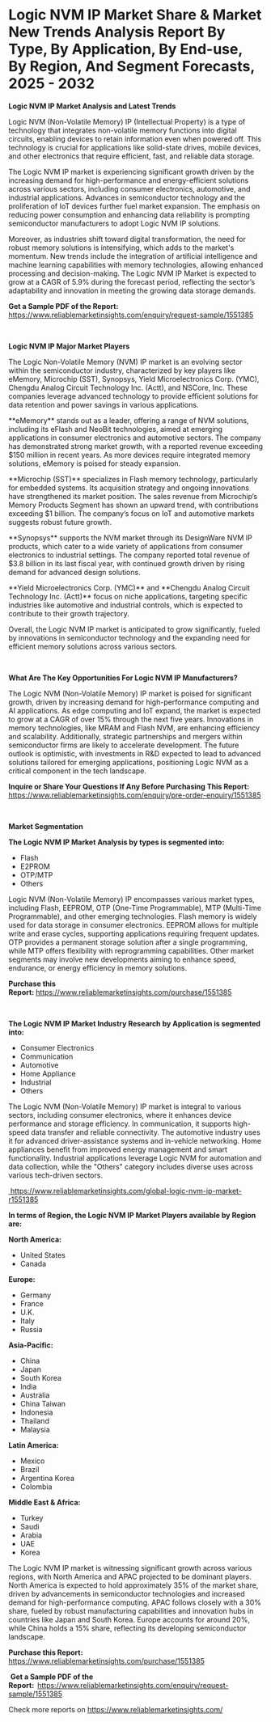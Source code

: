 <p><h1>Logic NVM IP Market Share & Market New Trends Analysis Report By Type, By Application, By End-use, By Region, And Segment Forecasts, 2025 - 2032</h1></p><p><strong>Logic NVM IP Market Analysis and Latest Trends</strong></p>
<p><p>Logic NVM (Non-Volatile Memory) IP (Intellectual Property) is a type of technology that integrates non-volatile memory functions into digital circuits, enabling devices to retain information even when powered off. This technology is crucial for applications like solid-state drives, mobile devices, and other electronics that require efficient, fast, and reliable data storage.</p><p>The Logic NVM IP market is experiencing significant growth driven by the increasing demand for high-performance and energy-efficient solutions across various sectors, including consumer electronics, automotive, and industrial applications. Advances in semiconductor technology and the proliferation of IoT devices further fuel market expansion. The emphasis on reducing power consumption and enhancing data reliability is prompting semiconductor manufacturers to adopt Logic NVM IP solutions.</p><p>Moreover, as industries shift toward digital transformation, the need for robust memory solutions is intensifying, which adds to the market's momentum. New trends include the integration of artificial intelligence and machine learning capabilities with memory technologies, allowing enhanced processing and decision-making. The Logic NVM IP Market is expected to grow at a CAGR of 5.9% during the forecast period, reflecting the sector’s adaptability and innovation in meeting the growing data storage demands.</p></p>
<p><strong>Get a Sample PDF of the Report:&nbsp;</strong> <a href="https://www.reliablemarketinsights.com/enquiry/request-sample/1551385?utm_campaign=2133&utm_medium=2&utm_source=Github&utm_content=ia&utm_term=12022025&utm_id=logic-nvm-ip">https://www.reliablemarketinsights.com/enquiry/request-sample/1551385</a></p>
<p>&nbsp;</p>
<p><strong>Logic NVM IP Major Market Players</strong></p>
<p><p>The Logic Non-Volatile Memory (NVM) IP market is an evolving sector within the semiconductor industry, characterized by key players like eMemory, Microchip (SST), Synopsys, Yield Microelectronics Corp. (YMC), Chengdu Analog Circuit Technology Inc. (Actt), and NSCore, Inc. These companies leverage advanced technology to provide efficient solutions for data retention and power savings in various applications.</p><p>**eMemory** stands out as a leader, offering a range of NVM solutions, including its eFlash and NeoBit technologies, aimed at emerging applications in consumer electronics and automotive sectors. The company has demonstrated strong market growth, with a reported revenue exceeding $150 million in recent years. As more devices require integrated memory solutions, eMemory is poised for steady expansion.</p><p>**Microchip (SST)** specializes in Flash memory technology, particularly for embedded systems. Its acquisition strategy and ongoing innovations have strengthened its market position. The sales revenue from Microchip’s Memory Products Segment has shown an upward trend, with contributions exceeding $1 billion. The company’s focus on IoT and automotive markets suggests robust future growth.</p><p>**Synopsys** supports the NVM market through its DesignWare NVM IP products, which cater to a wide variety of applications from consumer electronics to industrial settings. The company reported total revenue of $3.8 billion in its last fiscal year, with continued growth driven by rising demand for advanced design solutions.</p><p>**Yield Microelectronics Corp. (YMC)** and **Chengdu Analog Circuit Technology Inc. (Actt)** focus on niche applications, targeting specific industries like automotive and industrial controls, which is expected to contribute to their growth trajectory.</p><p>Overall, the Logic NVM IP market is anticipated to grow significantly, fueled by innovations in semiconductor technology and the expanding need for efficient memory solutions across various sectors.</p></p>
<p>&nbsp;</p>
<p><strong>What Are The Key Opportunities For Logic NVM IP Manufacturers?</strong></p>
<p><p>The Logic NVM (Non-Volatile Memory) IP market is poised for significant growth, driven by increasing demand for high-performance computing and AI applications. As edge computing and IoT expand, the market is expected to grow at a CAGR of over 15% through the next five years. Innovations in memory technologies, like MRAM and Flash NVM, are enhancing efficiency and scalability. Additionally, strategic partnerships and mergers within semiconductor firms are likely to accelerate development. The future outlook is optimistic, with investments in R&D expected to lead to advanced solutions tailored for emerging applications, positioning Logic NVM as a critical component in the tech landscape.</p></p>
<p><strong>Inquire or Share Your Questions If Any Before Purchasing This Report:</strong> <a href="https://www.reliablemarketinsights.com/enquiry/pre-order-enquiry/1551385?utm_campaign=2133&utm_medium=2&utm_source=Github&utm_content=ia&utm_term=12022025&utm_id=logic-nvm-ip">https://www.reliablemarketinsights.com/enquiry/pre-order-enquiry/1551385</a></p>
<p>&nbsp;</p>
<p><strong>Market Segmentation</strong></p>
<p><strong>The Logic NVM IP Market Analysis by types is segmented into:</strong></p>
<p><ul><li>Flash</li><li>E2PROM</li><li>OTP/MTP</li><li>Others</li></ul></p>
<p><p>Logic NVM (Non-Volatile Memory) IP encompasses various market types, including Flash, EEPROM, OTP (One-Time Programmable), MTP (Multi-Time Programmable), and other emerging technologies. Flash memory is widely used for data storage in consumer electronics. EEPROM allows for multiple write and erase cycles, supporting applications requiring frequent updates. OTP provides a permanent storage solution after a single programming, while MTP offers flexibility with reprogramming capabilities. Other market segments may involve new developments aiming to enhance speed, endurance, or energy efficiency in memory solutions.</p></p>
<p><strong>Purchase this Report:&nbsp;</strong><a href="https://www.reliablemarketinsights.com/purchase/1551385?utm_campaign=2133&utm_medium=2&utm_source=Github&utm_content=ia&utm_term=12022025&utm_id=logic-nvm-ip">https://www.reliablemarketinsights.com/purchase/1551385</a></p>
<p>&nbsp;</p>
<p><strong>The Logic NVM IP Market Industry Research by Application is segmented into:</strong></p>
<p><ul><li>Consumer Electronics</li><li>Communication</li><li>Automotive</li><li>Home Appliance</li><li>Industrial</li><li>Others</li></ul></p>
<p><p>The Logic NVM (Non-Volatile Memory) IP market is integral to various sectors, including consumer electronics, where it enhances device performance and storage efficiency. In communication, it supports high-speed data transfer and reliable connectivity. The automotive industry uses it for advanced driver-assistance systems and in-vehicle networking. Home appliances benefit from improved energy management and smart functionality. Industrial applications leverage Logic NVM for automation and data collection, while the "Others" category includes diverse uses across various tech-driven sectors.</p></p>
<p><a href="https://www.reliablemarketinsights.com/global-logic-nvm-ip-market-r1551385?utm_campaign=2133&utm_medium=2&utm_source=Github&utm_content=ia&utm_term=12022025&utm_id=logic-nvm-ip">&nbsp;https://www.reliablemarketinsights.com/global-logic-nvm-ip-market-r1551385</a></p>
<p><strong>In terms of Region, the Logic NVM IP Market Players available by Region are:</strong></p>
<p>
    <p> <strong> North America: </strong>
        <ul>
            <li>United States</li>
            <li>Canada</li>
        </ul>
        </p> 
    <p> <strong> Europe: </strong>
        <ul>
            <li>Germany</li>
            <li>France</li>
            <li>U.K.</li>
            <li>Italy</li>
            <li>Russia</li>
        </ul>
        </p> 
    <p> <strong> Asia-Pacific: </strong>
        <ul>
            <li>China</li>
            <li>Japan</li>
            <li>South Korea</li>
            <li>India</li>
            <li>Australia</li>
            <li>China Taiwan</li>
            <li>Indonesia</li>
            <li>Thailand</li>
            <li>Malaysia</li>
        </ul>
        </p> 
    <p> <strong> Latin America: </strong>
        <ul>
            <li>Mexico</li>
            <li>Brazil</li>
            <li>Argentina Korea</li>
            <li>Colombia</li>
        </ul>
        </p> 
    <p> <strong> Middle East & Africa: </strong>
        <ul>
            <li>Turkey</li>
            <li>Saudi</li>
            <li>Arabia</li>
            <li>UAE</li>
            <li>Korea</li>
        </ul>
    </p>
    </p>
<p><p>The Logic NVM IP market is witnessing significant growth across various regions, with North America and APAC projected to be dominant players. North America is expected to hold approximately 35% of the market share, driven by advancements in semiconductor technologies and increased demand for high-performance computing. APAC follows closely with a 30% share, fueled by robust manufacturing capabilities and innovation hubs in countries like Japan and South Korea. Europe accounts for around 20%, while China holds a 15% share, reflecting its developing semiconductor landscape.</p></p>
<p><strong>Purchase this Report: </strong><a href="https://www.reliablemarketinsights.com/purchase/1551385?utm_campaign=2133&utm_medium=2&utm_source=Github&utm_content=ia&utm_term=12022025&utm_id=logic-nvm-ip">https://www.reliablemarketinsights.com/purchase/1551385</a></p>
<p>&nbsp;<strong>Get a Sample PDF of the Report:&nbsp;&nbsp;</strong><a href="https://www.reliablemarketinsights.com/enquiry/request-sample/1551385?utm_campaign=2133&utm_medium=2&utm_source=Github&utm_content=ia&utm_term=12022025&utm_id=logic-nvm-ip">https://www.reliablemarketinsights.com/enquiry/request-sample/1551385</a></p>
<p><strong></strong></p>
<p>Check more reports on <a href="https://www.reliablemarketinsights.com/?utm_campaign=2133&utm_medium=2&utm_source=Github&utm_content=ia&utm_term=12022025&utm_id=logic-nvm-ip">https://www.reliablemarketinsights.com/</a></p>